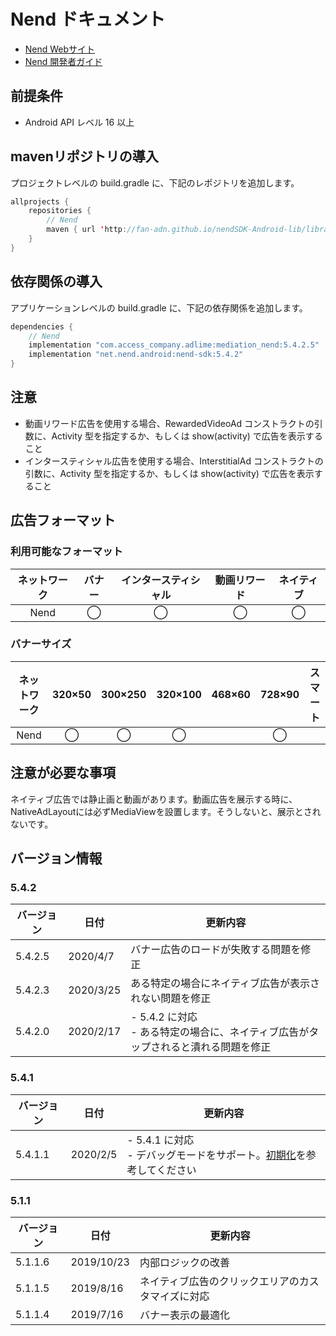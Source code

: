 # Nend ドキュメント
- [Nend Webサイト](https://nend.net/)
- [Nend 開発者ガイド](https://github.com/fan-ADN/nendSDK-Android-pub)

## 前提条件
- Android API レベル 16 以上

## mavenリポジトリの導入
プロジェクトレベルの build.gradle に、下記のレポジトリを追加します。

```java
allprojects {
    repositories {
        // Nend
        maven { url 'http://fan-adn.github.io/nendSDK-Android-lib/library' }
    }
}
```

## 依存関係の導入
アプリケーションレベルの build.gradle に、下記の依存関係を追加します。

```java
dependencies {
    // Nend  
    implementation "com.access_company.adlime:mediation_nend:5.4.2.5"
    implementation "net.nend.android:nend-sdk:5.4.2"
}
```

## 注意
- 動画リワード広告を使用する場合、RewardedVideoAd コンストラクトの引数に、Activity 型を指定するか、もしくは show(activity) で広告を表示すること
- インタースティシャル広告を使用する場合、InterstitialAd コンストラクトの引数に、Activity 型を指定するか、もしくは show(activity) で広告を表示すること

## 広告フォーマット
### 利用可能なフォーマット

|ネットワーク|バナー|インタースティシャル|動画リワード|ネイティブ|
|:------: |:---:|:----------:|:------:|:----:|
| Nend | ◯    | ◯          | ◯      | ◯   |

### バナーサイズ
|ネットワーク |320×50 |300×250 |320×100 |468×60 |728×90  |スマート |
|:------:|:-----:|:------:|:------:|:-----:|:------:|:----:|
| Nend   | ◯     | ◯      | ◯      |       | ◯      |      |

## 注意が必要な事項
ネイティブ広告では静止画と動画があります。動画広告を展示する時に、NativeAdLayoutには必ずMediaViewを設置します。そうしないと、展示とされないです。

## バージョン情報

### 5.4.2
| バージョン    | 日付        | 更新内容                      |
|-------------|-------------|------------------------------|
| 5.4.2.5     | 2020/4/7    | バナー広告のロードが失敗する問題を修正 |
| 5.4.2.3     | 2020/3/25   | ある特定の場合にネイティブ広告が表示されない問題を修正 |
| 5.4.2.0     | 2020/2/17   | - 5.4.2 に対応<br>- ある特定の場合に、ネイティブ広告がタップされると潰れる問題を修正 |

### 5.4.1
| バージョン    | 日付        | 更新内容                      |
|-------------|-------------|------------------------------|
| 5.4.1.1     | 2020/2/5    | - 5.4.1 に対応<br>- デバッグモードをサポート。[初期化](./init.md)を参考してください |

### 5.1.1
| バージョン    | 日付        | 更新内容                      |
|-------------|-------------|-----------------------------|
| 5.1.1.6     | 2019/10/23  | 内部ロジックの改善 |
| 5.1.1.5     | 2019/8/16   | ネイティブ広告のクリックエリアのカスタマイズに対応 |
| 5.1.1.4     | 2019/7/16   | バナー表示の最適化 |